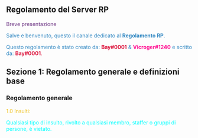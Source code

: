 <title>Benvenuto nella Home Page del Server RP di proprietà Elite S.r.l</title>

<h2>Regolamento del Server RP</h2>

<span style="color:#6C3483">Breve presentazione</span>
<p><span style="color:#2E86C1">Salve e benvenuto, questo il canale dedicato al <b>Regolamento RP</b>. </span></p>
<p><span style="color:#2E86C1">Questo regolamento è stato creato da: <span style="color:#DC143C"><b>Bay#0001</b></span> & <span style="color:#FF1493"><b>Vicroger#1240</b></span> e scritto da: <span style="color:#DC143C"><b>Bay#0001</b>.</span></span></p>

<h2>Sezione 1: Regolamento generale e definizioni base</h2>

<h3>Regolamento generale</h2>


<span style="color:#EFC01A">1.0 Insulti:</span>
<p><span style="color:#00FFFF">Qualsiasi tipo di insulto, rivolto a qualsiasi membro, staffer o gruppi di persone, è vietato.</p>

